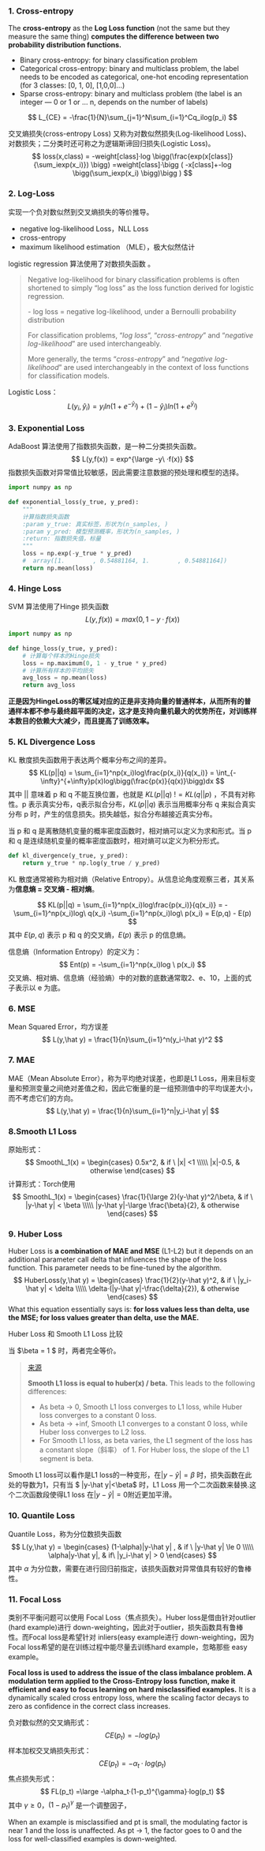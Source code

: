 ### 1. Cross-entropy

The **cross-entropy** as the **Log Loss function** (not the same but they measure the same thing) **computes the difference between two probability distribution functions.**

- Binary cross-entropy: for binary classification problem
- Categorical cross-entropy: binary and multiclass problem, the label needs to be encoded as categorical, one-hot encoding representation (for 3 classes: [0, 1, 0], [1,0,0]…)
- Sparse cross-entropy: binary and multiclass problem (the label is an integer — 0 or 1 or … n, depends on the number of labels)

$$
L_{CE} = -\frac{1}{N}\sum_{j=1}^N\sum_{i=1}^Cq_ilog(p_i)
$$

交叉熵损失(cross-entropy Loss) 又称为对数似然损失(Log-likelihood Loss)、对数损失；二分类时还可称之为逻辑斯谛回归损失(Logistic Loss)。
$$
loss(x,class) = -weight[class]·log \bigg(\frac{exp(x[class]}{\sum_iexp(x_i)}) \bigg) =weight[class]·\bigg ( -x[class]+-log \bigg(\sum_iexp(x_i) \bigg)\bigg ) 
$$

### 2. Log-Loss

实现一个负对数似然到交叉熵损失的等价推导。

-  negative log-likelihood Loss，NLL Loss
-  cross-entropy
- maximum likelihood estimation （MLE），极大似然估计

logistic regression 算法使用了对数损失函数 。

> Negative log-likelihood for binary classification problems is often shortened to simply “log loss” as the loss function derived for logistic regression.
>
> \- log loss = negative log-likelihood, under a Bernoulli probability distribution
>
> For classification problems, “*log loss*“, “*cross-entropy*” and “*negative log-likelihood*” are used interchangeably.
>
> More generally, the terms “*cross-entropy*” and “*negative log-likelihood*” are used interchangeably in the context of loss functions for classification models.

Logistic Loss：
$$
L(y_i,\hat y_i) = y_i ln(1+e^{-\hat y_i}) + (1-\hat y_i) ln(1+e^{\hat y_i})
$$


### 3. Exponential Loss

AdaBoost 算法使用了指数损失函数，是一种二分类损失函数。
$$
L(y,f(x)) = exp^{\large -y\ ·f(x)}
$$
指数损失函数对异常值比较敏感，因此需要注意数据的预处理和模型的选择。

```python
import numpy as np
 
def exponential_loss(y_true, y_pred):
    """
    计算指数损失函数
    :param y_true: 真实标签，形状为(n_samples, )
    :param y_pred: 模型预测概率，形状为(n_samples, )
    :return: 指数损失值，标量
    """
    loss = np.exp(-y_true * y_pred)
    #  array([1.        , 0.54881164, 1.        , 0.54881164])
    return np.mean(loss)

```



### 4. Hinge Loss

SVM 算法使用了Hinge 损失函数
$$
L(y,f(x)) = max(0,1-y·f(x))
$$

```python
import numpy as np
 
def hinge_loss(y_true, y_pred):
    # 计算每个样本的Hinge损失
    loss = np.maximum(0, 1 - y_true * y_pred)
    # 计算所有样本的平均损失
    avg_loss = np.mean(loss)
    return avg_loss
```

**正是因为HingeLoss的零区域对应的正是非支持向量的普通样本，从而所有的普通样本都不参与最终超平面的决定，这才是支持向量机最大的优势所在，对训练样本数目的依赖大大减少，而且提高了训练效率。**

### 5. KL Divergence Loss

KL 散度损失函数用于表达两个概率分布之间的差异。
$$
KL(p||q) = \sum_{i=1}^np(x_i)log\frac{p(x_i)}{q(x_i)} = \int_{-\infty}^{+\infty}p(x)log\bigg(\frac{p(x)}{q(x)}\bigg)dx
$$
其中 $||$ 意味着 p 和 q 不能互换位置，也就是  $KL(p||q)\ !=KL(q||p)$ ，不具有对称性。p 表示真实分布，q表示拟合分布，$KL(p||q)$ 表示当用概率分布 q 来拟合真实分布 p 时，产生的信息损失。损失越低，拟合分布越接近真实分布。

当 p 和 q 是离散随机变量的概率密度函数时，相对熵可以定义为求和形式。当 p 和 q 是连续随机变量的概率密度函数时，相对熵可以定义为积分形式。

```python
def kl_divergence(y_true, y_pred):
    return y_true * np.log(y_true / y_pred)
```

KL 散度通常被称为相对熵（Relative Entropy）。从信息论角度观察三者，其关系为**信息熵 = 交叉熵 - 相对熵**。

$$
KL(p||q) = \sum_{i=1}^np(x_i)log\frac{p(x_i)}{q(x_i)}  =  -\sum_{i=1}^np(x_i)log\ q(x_i)  -\sum_{i=1}^np(x_i)log\ p(x_i) = E(p,q) - E(p)
$$
其中 $E(p,q)$  表示 p 和 q 的交叉熵，$E(p)$ 表示 p 的信息熵。

信息熵（Information Entropy）的定义为：
$$
Ent(p) = -\sum_{i=1}^np(x_i)log \ p(x_i)
$$
交叉熵、相对熵、信息熵（经验熵）中的对数的底数通常取2、e、10，上面的式子表示以 e 为底。

### 6. MSE

Mean Squared Error，均方误差
$$
L(y,\hat y) = \frac{1}{n}\sum_{i=1}^n(y_i-\hat y)^2
$$

### 7. MAE

MAE（Mean Absolute Error），称为平均绝对误差，也即是L1 Loss，用来目标变量和预测变量之间绝对差值之和，因此它衡量的是一组预测值中的平均误差大小，而不考虑它们的方向。
$$
L(y,\hat y) = \frac{1}{n}\sum_{i=1}^n|y_i-\hat y|
$$
### 8.Smooth L1 Loss

原始形式：
$$
SmoothL_1(x) =
\begin{cases}
0.5x^2, & if \ |x| <1 \\\\\
|x|-0.5, & otherwise
\end{cases}
$$
计算形式：Torch使用
$$
SmoothL_1(x) =
\begin{cases}
\frac{1}{\large 2}(y-\hat y)^2/\beta, & if \ |y-\hat y| < \beta \\\\\
|y-\hat y|-\large \frac{\beta}{2}, & otherwise
\end{cases}
$$

### 9. Huber Loss

Huber Loss is **a combination of MAE and MSE** (L1-L2) but it depends on an additional parameter call delta that influences the shape of the loss function. This parameter needs to be fine-tuned by the algorithm. 
$$
HuberLoss(y,\hat y) =
\begin{cases}
\frac{1}{2}(y-\hat y)^2, & if \ |y_i-\hat y| < \delta \\\\\
 \delta·(|y-\hat y|-\frac{\delta}{2}), & otherwise
\end{cases}
$$
What this equation essentially says is: **for loss values less than delta, use the MSE; for loss values greater than delta, use the MAE.** 



Huber Loss 和 Smooth L1 Loss 比较

当 $\beta = 1 $ 时，两者完全等价。 

> [来源](https://detectron2.readthedocs.io/en/latest/_modules/fvcore/nn/smooth_l1_loss.html)
>
> **Smooth L1 loss is equal to huber(x) / beta.** This leads to the following differences: 
>
> - As beta -> 0, Smooth L1 loss converges to L1 loss, while Huber loss  converges to a constant 0 loss.
> - As beta -> +inf, Smooth L1 converges to a constant 0 loss, while Huber loss converges to L2 loss.    
> - For Smooth L1 loss, as beta varies, the L1 segment of the loss has a constant slope（斜率） of 1. For Huber loss, the slope of the L1 segment is beta.

Smooth L1 loss可以看作是L1 loss的一种变形，在$|y-\hat y|=\beta$ 时，损失函数在此处的导数为1，只有当 $ |y-\hat y|<\beta$ 时，L1 Loss 用一个二次函数来替换.这个二次函数段使得L1 loss 在$|y-\hat y|=0$附近更加平滑。

### 10. Quantile Loss

Quantile Loss，称为分位数损失函数
$$
L(y,\hat y) =
\begin{cases}
(1-\alpha)|y-\hat y| , & if \ |y-\hat y| \le 0 \\\\\
 \alpha|y-\hat y|, & if\ |y_i-\hat y| > 0
\end{cases}
$$
 其中 $\alpha$ 为分位数，需要在进行回归前指定，该损失函数对异常值具有较好的鲁棒性。

### 11. Focal Loss

类别不平衡问题可以使用 Focal Loss（焦点损失）。Huber loss是借由针对outlier (hard example)进行 down-weighting，因此对于outlier，损失函数具有鲁棒性。而Focal loss是希望针对 inliers(easy example进行 down-weighting，因为 Focal loss希望的是在训练过程中能尽量去训练hard example，忽略那些 easy example。

**Focal loss is used to address the issue of the class imbalance problem. A modulation term applied to the Cross-Entropy loss function, make it efficient and easy to focus learning on hard misclassified examples.** It is a dynamically scaled cross entropy loss, where the scaling factor decays to zero as confidence in the correct class increases.


负对数似然的交叉熵形式：
$$
CE(p_t) = -log(p_t)
$$
样本加权交叉熵损失形式：
$$
CE(p_t) = -\alpha_t·log(p_t)
$$
焦点损失形式：
$$
FL(p_t) =\large -\alpha_t·(1-p_t)^{\gamma}·log(p_t)
$$
其中 $\gamma \ge 0$，$(1-p_t)^{\gamma}$  是一个调整因子，

When an example is misclassified and pt is small, the modulating factor is near 1 and the loss is unaffected. As pt → 1, the factor goes to 0 and the loss for well-classified examples is down-weighted.



